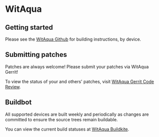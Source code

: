 WitAqua
===========

Getting started
---------------

Please see the [WitAqua Github](https://github.com/WitAqua/manifest/blob/15/README.mkdn) for building instructions, by device.


Submitting patches
------------------
Patches are always welcome! Please submit your patches via WitAqua Gerrit!

To view the status of your and others' patches, visit [WitAqua Gerrit Code Review](https://gerrit.witaqua.org/).

Buildbot
---------

All supported devices are built weekly and periodically as changes are committed to ensure the source trees remain buildable.

You can view the current build statuses at [WitAqua Buildkite](https://buildkite.com/witaqua).
